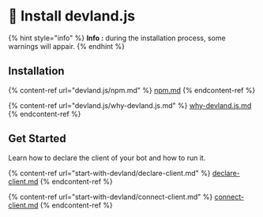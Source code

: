 # 👋 Install devland.js

{% hint style="info" %}
**Info :** during the installation process, some warnings will appair.
{% endhint %}

## Installation

{% content-ref url="devland.js/npm.md" %}
[npm.md](devland.js/npm.md)
{% endcontent-ref %}

{% content-ref url="devland.js/why-devland.js.md" %}
[why-devland.js.md](devland.js/why-devland.js.md)
{% endcontent-ref %}

## Get Started

Learn how to declare the client of your bot and how to run it.

{% content-ref url="start-with-devland/declare-client.md" %}
[declare-client.md](start-with-devland/declare-client.md)
{% endcontent-ref %}

{% content-ref url="start-with-devland/connect-client.md" %}
[connect-client.md](start-with-devland/connect-client.md)
{% endcontent-ref %}
